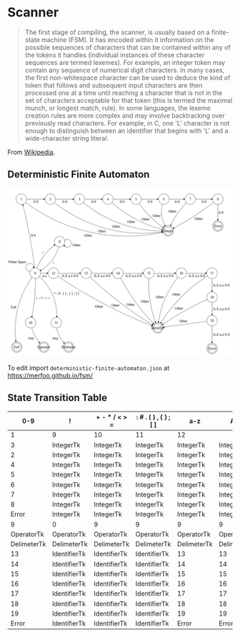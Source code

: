 # Scanner

> The first stage of compiling, the scanner, is usually based on a finite-state machine (FSM). It has encoded within it information on the possible sequences of characters that can be contained within any of the tokens it handles (individual instances of these character sequences are termed lexemes). For example, an integer token may contain any sequence of numerical digit characters. In many cases, the first non-whitespace character can be used to deduce the kind of token that follows and subsequent input characters are then processed one at a time until reaching a character that is not in the set of characters acceptable for that token (this is termed the maximal munch, or longest match, rule). In some languages, the lexeme creation rules are more complex and may involve backtracking over previously read characters. For example, in C, one 'L' character is not enough to distinguish between an identifier that begins with 'L' and a wide-character string literal.

From [Wikipedia](https://en.wikipedia.org/wiki/Lexical_analysis).


## Deterministic Finite Automaton
![Deterministic Finite Automaton](assets/deterministic-finite-automaton.png)

To edit import `deterministic-finite-automaton.json` at https://merfoo.github.io/fsm/


## State Transition Table
| 0-9         | !            | + - * / < > = | : # . ( ) , { } ; [ ] | a-z         | A-Z         | EoF          | White Space  | 
|-------------|--------------|---------------|-----------------------|-------------|-------------|--------------|--------------| 
| 1           | 9            | 10            | 11                    | 12          |             | EoFTk        | 0            | 
| 3           | IntegerTk    | IntegerTk     | IntegerTk             | IntegerTk   | IntegerTk   | IntegerTk    | IntegerTk    | 
| 2           | IntegerTk    | IntegerTk     | IntegerTk             | IntegerTk   | IntegerTk   | IntegerTk    | IntegerTk    | 
| 4           | IntegerTk    | IntegerTk     | IntegerTk             | IntegerTk   | IntegerTk   | IntegerTk    | IntegerTk    | 
| 5           | IntegerTk    | IntegerTk     | IntegerTk             | IntegerTk   | IntegerTk   | IntegerTk    | IntegerTk    | 
| 6           | IntegerTk    | IntegerTk     | IntegerTk             | IntegerTk   | IntegerTk   | IntegerTk    | IntegerTk    | 
| 7           | IntegerTk    | IntegerTk     | IntegerTk             | IntegerTk   | IntegerTk   | IntegerTk    | IntegerTk    | 
| 8           | IntegerTk    | IntegerTk     | IntegerTk             | IntegerTk   | IntegerTk   | IntegerTk    | IntegerTk    | 
| Error       | IntegerTk    | IntegerTk     | IntegerTk             | IntegerTk   | IntegerTk   | IntegerTk    | IntegerTk    | 
| 9           | 0            | 9             | 9                     | 9           | 9           | 9            | 9            | 
| OperatorTk  | OperatorTk   | OperatorTk    | OperatorTk            | OperatorTk  | OperatorTk  | OperatorTk   | OperatorTk   | 
| DelimeterTk | DelimeterTk  | DelimeterTk   | DelimeterTk           | DelimeterTk | DelimeterTk | DelimeterTk  | DelimeterTk  | 
| 13          | IdentifierTk | IdentifierTk  | IdentifierTk          | 13          | 13          | IdentifierTk | IdentifierTk | 
| 14          | IdentifierTk | IdentifierTk  | IdentifierTk          | 14          | 14          | IdentifierTk | IdentifierTk | 
| 15          | IdentifierTk | IdentifierTk  | IdentifierTk          | 15          | 15          | IdentifierTk | IdentifierTk | 
| 16          | IdentifierTk | IdentifierTk  | IdentifierTk          | 16          | 16          | IdentifierTk | IdentifierTk | 
| 17          | IdentifierTk | IdentifierTk  | IdentifierTk          | 17          | 17          | IdentifierTk | IdentifierTk | 
| 18          | IdentifierTk | IdentifierTk  | IdentifierTk          | 18          | 18          | IdentifierTk | IdentifierTk | 
| 19          | IdentifierTk | IdentifierTk  | IdentifierTk          | 19          | 19          | IdentifierTk | IdentifierTk | 
| Error       | IdentifierTk | IdentifierTk  | IdentifierTk          | Error       | Error       | IdentifierTk | IdentifierTk | 

